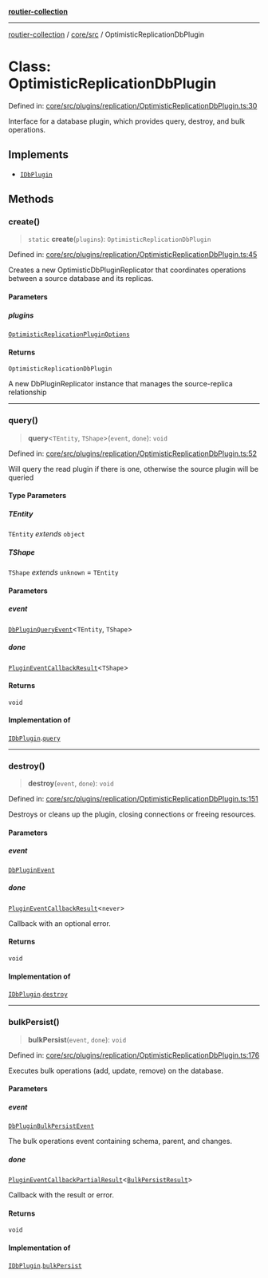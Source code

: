 [**routier-collection**](../../../README.md)

***

[routier-collection](../../../README.md) / [core/src](../README.md) / OptimisticReplicationDbPlugin

# Class: OptimisticReplicationDbPlugin

Defined in: [core/src/plugins/replication/OptimisticReplicationDbPlugin.ts:30](https://github.com/Agrejus/routier/blob/ae307d61bf9883ec014a438be7cbd96d2060d092/core/src/plugins/replication/OptimisticReplicationDbPlugin.ts#L30)

Interface for a database plugin, which provides query, destroy, and bulk operations.

## Implements

- [`IDbPlugin`](../interfaces/IDbPlugin.md)

## Methods

### create()

> `static` **create**(`plugins`): `OptimisticReplicationDbPlugin`

Defined in: [core/src/plugins/replication/OptimisticReplicationDbPlugin.ts:45](https://github.com/Agrejus/routier/blob/ae307d61bf9883ec014a438be7cbd96d2060d092/core/src/plugins/replication/OptimisticReplicationDbPlugin.ts#L45)

Creates a new OptimisticDbPluginReplicator that coordinates operations between a source database and its replicas.

#### Parameters

##### plugins

[`OptimisticReplicationPluginOptions`](../type-aliases/OptimisticReplicationPluginOptions.md)

#### Returns

`OptimisticReplicationDbPlugin`

A new DbPluginReplicator instance that manages the source-replica relationship

***

### query()

> **query**\<`TEntity`, `TShape`\>(`event`, `done`): `void`

Defined in: [core/src/plugins/replication/OptimisticReplicationDbPlugin.ts:52](https://github.com/Agrejus/routier/blob/ae307d61bf9883ec014a438be7cbd96d2060d092/core/src/plugins/replication/OptimisticReplicationDbPlugin.ts#L52)

Will query the read plugin if there is one, otherwise the source plugin will be queried

#### Type Parameters

##### TEntity

`TEntity` *extends* `object`

##### TShape

`TShape` *extends* `unknown` = `TEntity`

#### Parameters

##### event

[`DbPluginQueryEvent`](../type-aliases/DbPluginQueryEvent.md)\<`TEntity`, `TShape`\>

##### done

[`PluginEventCallbackResult`](../type-aliases/PluginEventCallbackResult.md)\<`TShape`\>

#### Returns

`void`

#### Implementation of

[`IDbPlugin`](../interfaces/IDbPlugin.md).[`query`](../interfaces/IDbPlugin.md#query)

***

### destroy()

> **destroy**(`event`, `done`): `void`

Defined in: [core/src/plugins/replication/OptimisticReplicationDbPlugin.ts:151](https://github.com/Agrejus/routier/blob/ae307d61bf9883ec014a438be7cbd96d2060d092/core/src/plugins/replication/OptimisticReplicationDbPlugin.ts#L151)

Destroys or cleans up the plugin, closing connections or freeing resources.

#### Parameters

##### event

[`DbPluginEvent`](../type-aliases/DbPluginEvent.md)

##### done

[`PluginEventCallbackResult`](../type-aliases/PluginEventCallbackResult.md)\<`never`\>

Callback with an optional error.

#### Returns

`void`

#### Implementation of

[`IDbPlugin`](../interfaces/IDbPlugin.md).[`destroy`](../interfaces/IDbPlugin.md#destroy)

***

### bulkPersist()

> **bulkPersist**(`event`, `done`): `void`

Defined in: [core/src/plugins/replication/OptimisticReplicationDbPlugin.ts:176](https://github.com/Agrejus/routier/blob/ae307d61bf9883ec014a438be7cbd96d2060d092/core/src/plugins/replication/OptimisticReplicationDbPlugin.ts#L176)

Executes bulk operations (add, update, remove) on the database.

#### Parameters

##### event

[`DbPluginBulkPersistEvent`](../type-aliases/DbPluginBulkPersistEvent.md)

The bulk operations event containing schema, parent, and changes.

##### done

[`PluginEventCallbackPartialResult`](../type-aliases/PluginEventCallbackPartialResult.md)\<[`BulkPersistResult`](BulkPersistResult.md)\>

Callback with the result or error.

#### Returns

`void`

#### Implementation of

[`IDbPlugin`](../interfaces/IDbPlugin.md).[`bulkPersist`](../interfaces/IDbPlugin.md#bulkpersist)
